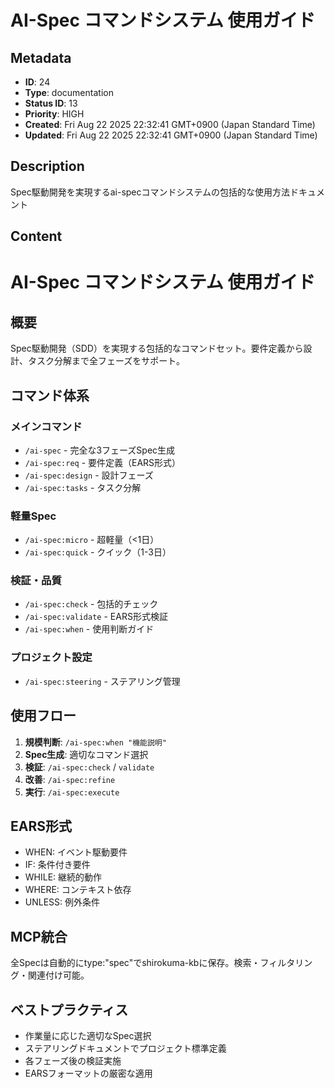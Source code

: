 # AI-Spec コマンドシステム 使用ガイド

## Metadata

- **ID**: 24
- **Type**: documentation
- **Status ID**: 13
- **Priority**: HIGH
- **Created**: Fri Aug 22 2025 22:32:41 GMT+0900 (Japan Standard Time)
- **Updated**: Fri Aug 22 2025 22:32:41 GMT+0900 (Japan Standard Time)

## Description

Spec駆動開発を実現するai-specコマンドシステムの包括的な使用方法ドキュメント

## Content

# AI-Spec コマンドシステム 使用ガイド

## 概要
Spec駆動開発（SDD）を実現する包括的なコマンドセット。要件定義から設計、タスク分解まで全フェーズをサポート。

## コマンド体系

### メインコマンド
- `/ai-spec` - 完全な3フェーズSpec生成
- `/ai-spec:req` - 要件定義（EARS形式）
- `/ai-spec:design` - 設計フェーズ
- `/ai-spec:tasks` - タスク分解

### 軽量Spec
- `/ai-spec:micro` - 超軽量（<1日）
- `/ai-spec:quick` - クイック（1-3日）

### 検証・品質
- `/ai-spec:check` - 包括的チェック
- `/ai-spec:validate` - EARS形式検証
- `/ai-spec:when` - 使用判断ガイド

### プロジェクト設定
- `/ai-spec:steering` - ステアリング管理

## 使用フロー

1. **規模判断**: `/ai-spec:when "機能説明"`
2. **Spec生成**: 適切なコマンド選択
3. **検証**: `/ai-spec:check` / `validate`
4. **改善**: `/ai-spec:refine`
5. **実行**: `/ai-spec:execute`

## EARS形式
- WHEN: イベント駆動要件
- IF: 条件付き要件
- WHILE: 継続的動作
- WHERE: コンテキスト依存
- UNLESS: 例外条件

## MCP統合
全Specは自動的にtype:"spec"でshirokuma-kbに保存。検索・フィルタリング・関連付け可能。

## ベストプラクティス
- 作業量に応じた適切なSpec選択
- ステアリングドキュメントでプロジェクト標準定義
- 各フェーズ後の検証実施
- EARSフォーマットの厳密な適用
